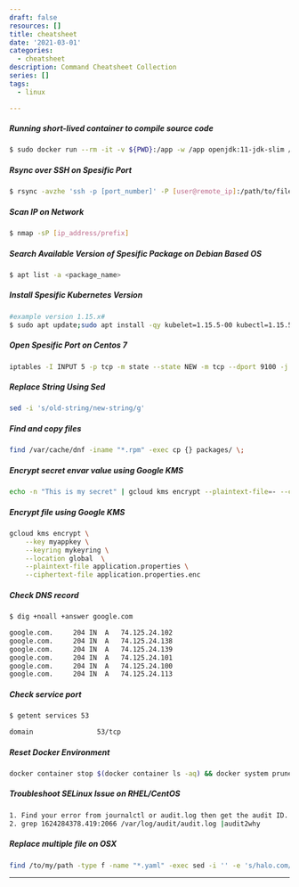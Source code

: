 ```yaml
---
draft: false
resources: []
title: cheatsheet
date: '2021-03-01'
categories:
  - cheatsheet
description: Command Cheatsheet Collection
series: []
tags:
  - linux

---
```


##### Running short-lived container to compile source code
```bash
$ sudo docker run --rm -it -v ${PWD}:/app -w /app openjdk:11-jdk-slim /bin/sh -c ./gradlew buildRun
```
   
##### Rsync over SSH on Spesific Port

```bash
$ rsync -avzhe 'ssh -p [port_number]' -P [user@remote_ip]:/path/to/file/source /path/to/file/destination
```
   
##### Scan IP on Network

```bash
$ nmap -sP [ip_address/prefix]
```
   
##### Search Available Version of Spesific Package on Debian Based OS

```bash
$ apt list -a <package_name>
```
   
##### Install Spesific Kubernetes Version

```bash
#example version 1.15.x#
$ sudo apt update;sudo apt install -qy kubelet=1.15.5-00 kubectl=1.15.5-00 kubeadm=1.15.5-00
```
   
##### Open Spesific Port on Centos 7

```bash
iptables -I INPUT 5 -p tcp -m state --state NEW -m tcp --dport 9100 -j ACCEPT
```
   
##### Replace String Using Sed

```bash
sed -i 's/old-string/new-string/g'
```

##### Find and copy files
```bash
find /var/cache/dnf -iname "*.rpm" -exec cp {} packages/ \;
```

##### Encrypt secret envar value using Google KMS
```bash
echo -n "This is my secret" | gcloud kms encrypt --plaintext-file=- --ciphertext-file=- --location=global --keyring=mykeyring --key=myappkey | base64 -w 0
```

##### Encrypt file using Google KMS
```bash
gcloud kms encrypt \
    --key myappkey \
    --keyring mykeyring \
    --location global  \
    --plaintext-file application.properties \
    --ciphertext-file application.properties.enc
```
##### Check DNS record
```bash
$ dig +noall +answer google.com

google.com.		204	IN	A	74.125.24.102
google.com.		204	IN	A	74.125.24.138
google.com.		204	IN	A	74.125.24.139
google.com.		204	IN	A	74.125.24.101
google.com.		204	IN	A	74.125.24.100
google.com.		204	IN	A	74.125.24.113
```

##### Check service port
```bash
$ getent services 53

domain                53/tcp
```
##### Reset Docker Environment
```bash
docker container stop $(docker container ls -aq) && docker system prune -af --volumes
```
##### Troubleshoot SELinux Issue on RHEL/CentOS
```bash
1. Find your error from journalctl or audit.log then get the audit ID.
2. grep 1624284378.419:2066 /var/log/audit/audit.log |audit2why
```

##### Replace multiple file on OSX
```bash
find /to/my/path -type f -name "*.yaml" -exec sed -i '' -e 's/halo.com/hai.id/g' {} \;
```
---
